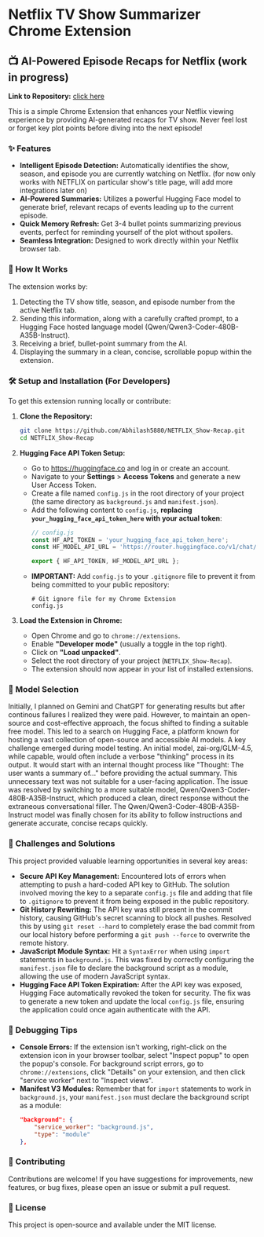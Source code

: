 # Netflix TV Show Summarizer Chrome Extension

## 📺 AI-Powered Episode Recaps for Netflix (work in progress)

**Link to Repository:** [click here](https://github.com/Abhilash5880/NETFLIX_Show-Recap)

This is a simple Chrome Extension that enhances your Netflix viewing experience by providing AI-generated recaps for TV show. Never feel lost or forget key plot points before diving into the next episode!

### ✨ Features

* **Intelligent Episode Detection:** Automatically identifies the show, season, and episode you are currently watching on Netflix. (for now only works with NETFLIX on particular show's title page, will add more integrations later on)
* **AI-Powered Summaries:** Utilizes a powerful Hugging Face model to generate brief, relevant recaps of events leading up to the current episode.
* **Quick Memory Refresh:** Get 3-4 bullet points summarizing previous events, perfect for reminding yourself of the plot without spoilers.
* **Seamless Integration:** Designed to work directly within your Netflix browser tab.

### 🚀 How It Works

The extension works by:
1.  Detecting the TV show title, season, and episode number from the active Netflix tab.
2.  Sending this information, along with a carefully crafted prompt, to a Hugging Face hosted language model (Qwen/Qwen3-Coder-480B-A35B-Instruct).
3.  Receiving a brief, bullet-point summary from the AI.
4.  Displaying the summary in a clean, concise, scrollable popup within the extension.

### 🛠️ Setup and Installation (For Developers)

To get this extension running locally or contribute:

1.  **Clone the Repository:**
    ```bash
    git clone https://github.com/Abhilash5880/NETFLIX_Show-Recap.git
    cd NETFLIX_Show-Recap
    ```

2.  **Hugging Face API Token Setup:**
    * Go to https://huggingface.co and log in or create an account.
    * Navigate to your **Settings** > **Access Tokens** and generate a new User Access Token.
    * Create a file named `config.js` in the root directory of your project (the same directory as `background.js` and `manifest.json`).
    * Add the following content to `config.js`, **replacing `your_hugging_face_api_token_here` with your actual token**:
        ```javascript
        // config.js
        const HF_API_TOKEN = 'your_hugging_face_api_token_here';
        const HF_MODEL_API_URL = 'https://router.huggingface.co/v1/chat/completions';

        export { HF_API_TOKEN, HF_MODEL_API_URL };
        ```
    * **IMPORTANT:** Add `config.js` to your `.gitignore` file to prevent it from being committed to your public repository:
        ```
        # Git ignore file for my Chrome Extension
        config.js
        ```

3.  **Load the Extension in Chrome:**
    * Open Chrome and go to `chrome://extensions`.
    * Enable **"Developer mode"** (usually a toggle in the top right).
    * Click on **"Load unpacked"**.
    * Select the root directory of your project (`NETFLIX_Show-Recap`).
    * The extension should now appear in your list of installed extensions.
  
### 🧠 Model Selection

Initially, I planned on Gemini and ChatGPT for generating results but after continous failures I realized they were paid. However, to maintain an open-source and cost-effective approach, the focus shifted to finding a suitable free model. This led to a search on Hugging Face, a platform known for hosting a vast collection of open-source and accessible AI models. 
A key challenge emerged during model testing. An initial model, zai-org/GLM-4.5, while capable, would often include a verbose "thinking" process in its output. It would start with an internal thought process like "Thought: The user wants a summary of..." before providing the actual summary. This unnecessary text was not suitable for a user-facing application. The issue was resolved by switching to a more suitable model, Qwen/Qwen3-Coder-480B-A35B-Instruct, which produced a clean, direct response without the extraneous conversational filler.
The Qwen/Qwen3-Coder-480B-A35B-Instruct model was finally chosen for its ability to follow instructions and generate accurate, concise recaps quickly.

### 🤝 Challenges and Solutions

This project provided valuable learning opportunities in several key areas:

* **Secure API Key Management:** Encountered lots of errors when attempting to push a hard-coded API key to GitHub. The solution involved moving the key to a separate `config.js` file and adding that file to `.gitignore` to prevent it from being exposed in the public repository.
* **Git History Rewriting:** The API key was still present in the commit history, causing GitHub's secret scanning to block all pushes. Resolved this by using `git reset --hard` to completely erase the bad commit from our local history before performing a `git push --force` to overwrite the remote history.
* **JavaScript Module Syntax:** Hit a `SyntaxError` when using `import` statements in `background.js`. This was fixed by correctly configuring the `manifest.json` file to declare the background script as a module, allowing the use of modern JavaScript syntax.
* **Hugging Face API Token Expiration:** After the API key was exposed, Hugging Face automatically revoked the token for security. The fix was to generate a new token and update the local `config.js` file, ensuring the application could once again authenticate with the API.


### 🐛 Debugging Tips

* **Console Errors:** If the extension isn't working, right-click on the extension icon in your browser toolbar, select "Inspect popup" to open the popup's console. For background script errors, go to `chrome://extensions`, click "Details" on your extension, and then click "service worker" next to "Inspect views".
* **Manifest V3 Modules:** Remember that for `import` statements to work in `background.js`, your `manifest.json` must declare the background script as a module:
    ```json
    "background": {
        "service_worker": "background.js",
        "type": "module"
    },
    ```

### 🤝 Contributing

Contributions are welcome! If you have suggestions for improvements, new features, or bug fixes, please open an issue or submit a pull request.

### 📝 License
This project is open-source and available under the MIT license.
